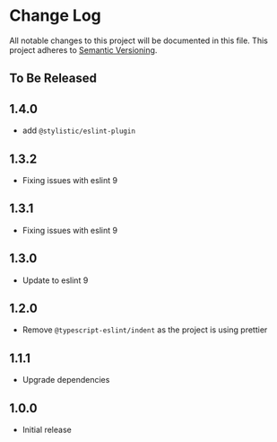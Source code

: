 # Change Log

All notable changes to this project will be documented in this file.
This project adheres to [Semantic Versioning](http://semver.org/).

## To Be Released

## 1.4.0

- add `@stylistic/eslint-plugin`

## 1.3.2

- Fixing issues with eslint 9

## 1.3.1

- Fixing issues with eslint 9

## 1.3.0

- Update to eslint 9

## 1.2.0

- Remove `@typescript-eslint/indent` as the project is using prettier

## 1.1.1

- Upgrade dependencies

## 1.0.0

- Initial release
